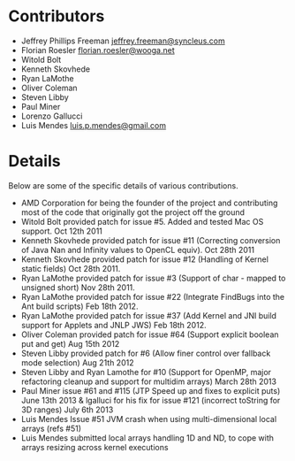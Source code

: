 # Contributors

* Jeffrey Phillips Freeman <jeffrey.freeman@syncleus.com>
* Florian Roesler <florian.roesler@wooga.net>
* Witold Bolt 
* Kenneth Skovhede
* Ryan LaMothe
* Oliver Coleman
* Steven Libby
* Paul Miner
* Lorenzo Gallucci
* Luis Mendes <luis.p.mendes@gmail.com>

# Details

Below are some of the specific details of various contributions.

* AMD Corporation for being the founder of the project and contributing most of the code that originally got the project off the ground
* Witold Bolt provided patch for issue #5. Added and tested Mac OS support. Oct 12th 2011
* Kenneth Skovhede provided patch for issue #11 (Correcting conversion of Java Nan and Infinity values to OpenCL equiv). Oct 28th 2011
* Kenneth Skovhede provided patch for issue #12 (Handling of Kernel static fields) Oct 28th 2011.
* Ryan LaMothe provided patch for issue #3 (Support of char - mapped to unsigned short) Nov 28th 2011.
* Ryan LaMothe provided patch for issue #22 (Integrate FindBugs into the Ant build scripts) Feb 18th 2012.
* Ryan LaMothe provided patch for issue #37 (Add Kernel and JNI build support for Applets and JNLP JWS) Feb 18th 2012.
* Oliver Coleman provided patch for issue #64 (Support explicit boolean put and get) Aug 15th 2012
* Steven Libby provided patch for #6 (Allow finer control over fallback mode selection) Aug 21th 2012
* Steven Libby and Ryan Lamothe for #10 (Support for OpenMP, major refactoring cleanup and support for multidim arrays) March 28th 2013
* Paul Miner issue #61 and #115 (JTP Speed up and fixes to explicit puts) June 13th 2013
& lgalluci for his fix for issue #121 (incorrect toString for 3D ranges) July 6th 2013
* Luis Mendes Issue #51 JVM crash when using multi-dimensional local arrays (refs #51)
* Luis Mendes submitted local arrays handling 1D and ND, to cope with arrays resizing across kernel executions